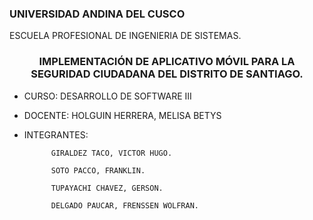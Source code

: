 ### UNIVERSIDAD ANDINA DEL CUSCO
ESCUELA PROFESIONAL DE INGENIERIA DE SISTEMAS.  
  

### <div align="center">IMPLEMENTACIÓN DE APLICATIVO MÓVIL PARA LA SEGURIDAD CIUDADANA DEL DISTRITO DE SANTIAGO.</div>  
  

- CURSO:
DESARROLLO DE SOFTWARE III
  
  

- DOCENTE:
        	HOLGUIN HERRERA, MELISA BETYS  
  

- INTEGRANTES:

			GIRALDEZ TACO, VICTOR HUGO.

			SOTO PACCO, FRANKLIN.

			TUPAYACHI CHAVEZ, GERSON.

			DELGADO PAUCAR, FRENSSEN WOLFRAN.
